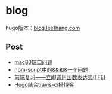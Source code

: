 # blog

hugo版本：[blog.lee1hang.com](https://blog.lee1hang.com)

## Post

* [mac80端口问题](/../../issues/1)
* [npm-script中的&&和&一个问题](/../../issues/2)
* [前端复习——立即调用函数表达式(IIFE)](/../../issues/3)
* [Hugo结合travis-ci搭博客](/../../issues/4)
